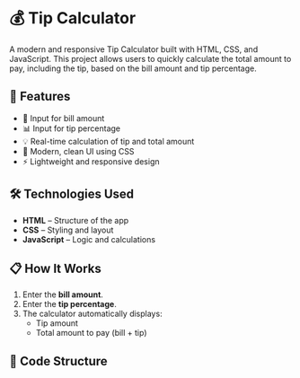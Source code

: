# 💰 Tip Calculator

A modern and responsive Tip Calculator built with HTML, CSS, and JavaScript. This project allows users to quickly calculate the total amount to pay, including the tip, based on the bill amount and tip percentage.

## 🚀 Features

- 🧾 Input for bill amount
- 📊 Input for tip percentage
- 💡 Real-time calculation of tip and total amount
- 🎨 Modern, clean UI using CSS
- ⚡ Lightweight and responsive design

## 🛠️ Technologies Used

- **HTML** – Structure of the app
- **CSS** – Styling and layout
- **JavaScript** – Logic and calculations

## 📋 How It Works

1. Enter the **bill amount**.
2. Enter the **tip percentage**.
3. The calculator automatically displays:
   - Tip amount
   - Total amount to pay (bill + tip)

## 🧩 Code Structure
